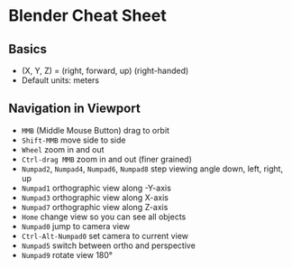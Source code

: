 # Blender Cheat Sheet

## Basics

* (X, Y, Z) = (right, forward, up) (right-handed)
* Default units: meters

## Navigation in Viewport

* ``MMB`` (Middle Mouse Button) drag to orbit
* ``Shift-MMB`` move side to side
* ``Wheel`` zoom in and out
* ``Ctrl-drag MMB`` zoom in and out (finer grained)
* ``Numpad2``, ``Numpad4``, ``Numpad6``, ``Numpad8`` step viewing angle down, left, right, up
* ``Numpad1`` orthographic view along -Y-axis
* ``Numpad3`` orthographic view along X-axis
* ``Numpad7`` orthographic view along Z-axis
* ``Home`` change view so you can see all objects
* ``Numpad0`` jump to camera view
* ``Ctrl-Alt-Numpad0`` set camera to current view
* ``Numpad5`` switch between ortho and perspective
* ``Numpad9`` rotate view 180°
